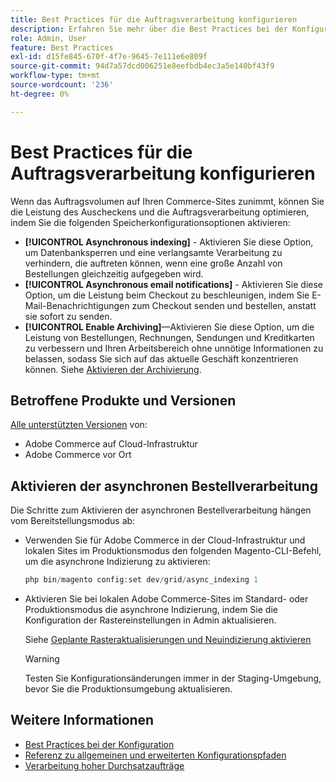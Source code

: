 ```yaml
---
title: Best Practices für die Auftragsverarbeitung konfigurieren
description: Erfahren Sie mehr über die Best Practices bei der Konfiguration, um die Leistung bei der Kasse- und Auftragsverarbeitung zu verbessern.
role: Admin, User
feature: Best Practices
exl-id: d15fe845-670f-4f7e-9645-7e111e6e809f
source-git-commit: 94d7a57dcd006251e8eefbdb4ec3a5e140bf43f9
workflow-type: tm+mt
source-wordcount: '236'
ht-degree: 0%

---
```


# Best Practices für die Auftragsverarbeitung konfigurieren

Wenn das Auftragsvolumen auf Ihren Commerce-Sites zunimmt, können Sie die Leistung des Auscheckens und die Auftragsverarbeitung optimieren, indem Sie die folgenden Speicherkonfigurationsoptionen aktivieren:

- **[!UICONTROL Asynchronous indexing]** - Aktivieren Sie diese Option, um Datenbanksperren und eine verlangsamte Verarbeitung zu verhindern, die auftreten können, wenn eine große Anzahl von Bestellungen gleichzeitig aufgegeben wird.
- **[!UICONTROL Asynchronous email notifications]** - Aktivieren Sie diese Option, um die Leistung beim Checkout zu beschleunigen, indem Sie E-Mail-Benachrichtigungen zum Checkout senden und bestellen, anstatt sie sofort zu senden.
- **[!UICONTROL Enable Archiving]**—Aktivieren Sie diese Option, um die Leistung von Bestellungen, Rechnungen, Sendungen und Kreditkarten zu verbessern und Ihren Arbeitsbereich ohne unnötige Informationen zu belassen, sodass Sie sich auf das aktuelle Geschäft konzentrieren können. Siehe [Aktivieren der Archivierung](https://docs.magento.com/user-guide/sales/order-archive.html#to-enable-archiving).

## Betroffene Produkte und Versionen

[Alle unterstützten Versionen](../../../release/versions.md) von:

- Adobe Commerce auf Cloud-Infrastruktur
- Adobe Commerce vor Ort

## Aktivieren der asynchronen Bestellverarbeitung

Die Schritte zum Aktivieren der asynchronen Bestellverarbeitung hängen vom Bereitstellungsmodus ab:

- Verwenden Sie für Adobe Commerce in der Cloud-Infrastruktur und lokalen Sites im Produktionsmodus den folgenden Magento-CLI-Befehl, um die asynchrone Indizierung zu aktivieren:

  ```php
  php bin/magento config:set dev/grid/async_indexing 1
  ```

- Aktivieren Sie bei lokalen Adobe Commerce-Sites im Standard- oder Produktionsmodus die asynchrone Indizierung, indem Sie die Konfiguration der Rastereinstellungen in Admin aktualisieren.

  Siehe [Geplante Rasteraktualisierungen und Neuindizierung aktivieren](https://experienceleague.adobe.com/docs/commerce-admin/stores-sales/order-management/orders/order-scheduled-operations.html#enable-scheduled-grid-updates-and-reindexing)

  >[!WARNING]
  >
  >Testen Sie Konfigurationsänderungen immer in der Staging-Umgebung, bevor Sie die Produktionsumgebung aktualisieren.

## Weitere Informationen

- [Best Practices bei der Konfiguration](../../../performance/configuration.md)
- [Referenz zu allgemeinen und erweiterten Konfigurationspfaden](../../../configuration/reference/config-reference-general.md)
- [Verarbeitung hoher Durchsatzaufträge](../../../performance/high-throughput-order-processing.md)
